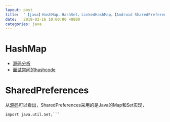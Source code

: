 ```yaml
---
layout: post
title:  "【java】HashMap，HashSet，LinkedHashMap，【Android SharedPreferences】"
date:   2019-02-16 10:00:00 +0800
categories: java
---
```


# HashMap
- [源码分析](https://www.cnblogs.com/skywang12345/p/3310835.html)
- [面试常问的hashcode](https://www.youtube.com/watch?v=Nr56SlbMed4&list=PL3NrzZBjk6m8rEJ4O6Kpk_i1Ah8Le5Od-&index=8)

# SharedPreferences
从[源码](https://android.googlesource.com/platform/frameworks/base/+/refs/heads/master/core/java/android/content/SharedPreferences.java)可以看出，SharedPreferences采用的是Java的Map和Set实现，
```import java.util.Map;
import java.util.Set;```
